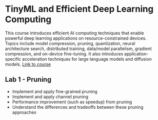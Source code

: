 # TinyML and Efficient Deep Learning Computing

This course introduces efficient AI computing techniques that enable powerful deep learning applications on resource-constrained devices. Topics include model compression, pruning, quantization, neural architecture search, distributed training, data/model parallelism, gradient compression, and on-device fine-tuning. It also introduces application-specific acceleration techniques for large language models and diffusion models.
[Link to course](https://efficientml.ai/)

## Lab 1 - Pruning
- Implement and apply fine-grained pruning
- Implement and apply channel pruning
- Performance improvement (such as speedup) from pruning
- Understand the differences and tradeoffs between these pruning approaches
